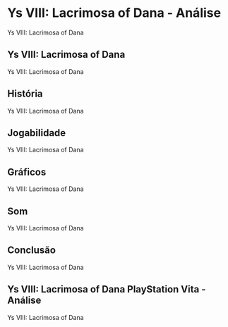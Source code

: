 ---
---

# Ys VIII: Lacrimosa of Dana - Análise

Ys VIII: Lacrimosa of Dana

## Ys VIII: Lacrimosa of Dana

Ys VIII: Lacrimosa of Dana

## História

Ys VIII: Lacrimosa of Dana

## Jogabilidade

Ys VIII: Lacrimosa of Dana

## Gráficos

Ys VIII: Lacrimosa of Dana

## Som

Ys VIII: Lacrimosa of Dana

## Conclusão

Ys VIII: Lacrimosa of Dana

## Ys VIII: Lacrimosa of Dana PlayStation Vita - Análise

Ys VIII: Lacrimosa of Dana
